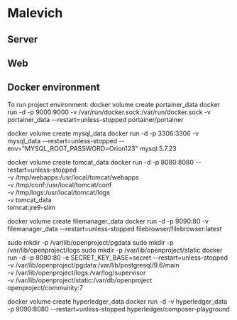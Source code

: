 # Malevich

## Server

## Web

## Docker environment

To run project environment: 
docker volume create portainer_data
docker run -d -p 9000:9000 -v /var/run/docker.sock:/var/run/docker.sock -v portainer_data --restart=unless-stopped portainer/portainer

docker volume create mysql_data
docker run -d -p 3306:3306 -v mysql_data --restart=unless-stopped --env="MYSQL_ROOT_PASSWORD=Orion123" mysql:5.7.23

docker volume create tomcat_data
docker run -d -p 8080:8080 --restart=unless-stopped \
  -v /tmp/webapps:/usr/local/tomcat/webapps \
  -v /tmp/conf:/usr/local/tomcat/conf \
  -v /tmp/logs:/usr/local/tomcat/logs \
  -v tomcat_data \
  tomcat:jre9-slim

docker volume create filemanager_data
docker run -d -p 9090:80 -v filemanager_data --restart=unless-stopped filebrowser/filebrowser:latest

sudo mkdir -p /var/lib/openproject/pgdata
sudo mkdir -p /var/lib/openproject/logs
sudo mkdir -p /var/lib/openproject/static
docker run -d -p 8080:80 -e SECRET_KEY_BASE=secret --restart=unless-stopped \
  -v /var/lib/openproject/pgdata:/var/lib/postgresql/9.6/main \
  -v /var/lib/openproject/logs:/var/log/supervisor \
  -v /var/lib/openproject/static:/var/db/openproject \
  openproject/community:7


docker volume create hyperledger_data
docker run -d -v hyperledger_data -p 9090:8080 --restart=unless-stopped hyperledger/composer-playground